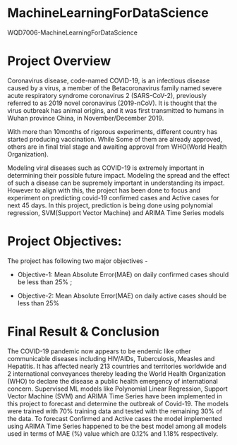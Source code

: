 # MachineLearningForDataScience
WQD7006-MachineLearningForDataScience

# Project Overview

Coronavirus disease, code-named COVID-19, is an infectious disease caused by a virus, a member of the Betacoronavirus family named severe acute respiratory syndrome coronavirus 2 (SARS-CoV-2), previously referred to as 2019 novel coronavirus (2019-nCoV). It is thought that the virus outbreak has animal origins, and it was first transmitted to humans in Wuhan province China, in November/December 2019.

With more than 10months of rigorous experiments, different country has started producing vaccination. While Some of them are already approved, others are in final trial stage and awaiting approval from WHO(World Health Organization).

Modeling viral diseases such as COVID-19 is extremely important in determining their possible future impact. Modeling the spread and the effect of such a disease can be supremely important in understanding its impact. However to align with this, the project has been done to focus and experiment on predicting covid-19 confirmed cases and Active cases for next 45 days. In this project, prediction is being done using polynomial regression, SVM(Support Vector Machine) and ARIMA Time Series models

# Project Objectives:

The project has following two major objectives -

- Objective-1: Mean Absolute Error(MAE) on daily confirmed cases should be less than 25% ;

- Objective-2: Mean Absolute Error(MAE) on daily active cases should be less than 25%

# Final Result & Conclusion

The COVID-19 pandemic now appears to be endemic like other communicable diseases including HIV/AIDs, Tuberculosis, Measles and Hepatitis. It has affected nearly 213 countries and territories worldwide and 2 international conveyances thereby leading the World Health Organization (WHO) to declare the disease a public health emergency of international concern. Supervised ML models like Polynomial Linear Regression, Support Vector Machine (SVM) and ARIMA Time Series have been implemented in this project to forecast and determine the outbreak of Covid-19. The models were trained with 70% training data and tested with the remaining 30% of the data. To forecast Confirmed and Active cases the model implemented using ARIMA Time Series happened to be the best model among all models used in terms of MAE (%) value which are 0.12% and 1.18% respectively.
